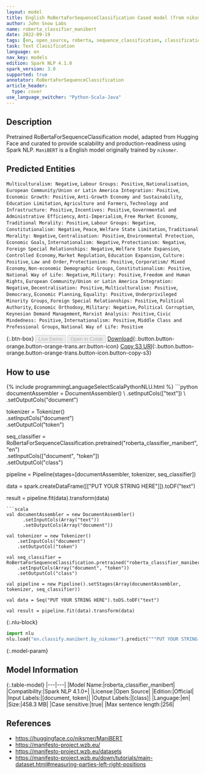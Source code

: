 ```yaml
---
layout: model
title: English RoBertaForSequenceClassification Cased model (from niksmer)
author: John Snow Labs
name: roberta_classifier_manibert
date: 2022-09-19
tags: [en, open_source, roberta, sequence_classification, classification]
task: Text Classification
language: en
nav_key: models
edition: Spark NLP 4.1.0
spark_version: 3.0
supported: true
annotator: RoBertaForSequenceClassification
article_header:
  type: cover
use_language_switcher: "Python-Scala-Java"
---
```


## Description

Pretrained RoBertaForSequenceClassification model, adapted from Hugging Face and curated to provide scalability and production-readiness using Spark NLP. `ManiBERT` is a English model originally trained by `niksmer`.

## Predicted Entities

`Multiculturalism: Negative`, `Labour Groups: Positive`, `Nationalisation`, `European Community/Union or Latin America Integration: Positive`, `Economic Growth: Positive`, `Anti-Growth Economy and Sustainability`, `Education Limitation`, `Agriculture and Farmers`, `Technology and Infrastructure: Positive`, `Incentives: Positive`, `Governmental and Administrative Efficiency`, `Anti-Imperialism`, `Free Market Economy`, `Traditional Morality: Positive`, `Labour Groups: Negative`, `Constitutionalism: Negative`, `Peace`, `Welfare State Limitation`, `Traditional Morality: Negative`, `Centralisation: Positive`, `Environmental Protection`, `Economic Goals`, `Internationalism: Negative`, `Protectionism: Negative`, `Foreign Special Relationships: Negative`, `Welfare State Expansion`, `Controlled Economy`, `Market Regulation`, `Education Expansion`, `Culture: Positive`, `Law and Order`, `Protectionism: Positive`, `Corporatism/ Mixed Economy`, `Non-economic Demographic Groups`, `Constitutionalism: Positive`, `National Way of Life: Negative`, `Military: Positive`, `Freedom and Human Rights`, `European Community/Union or Latin America Integration: Negative`, `Decentralisation: Positive`, `Multiculturalism: Positive`, `Democracy`, `Economic Planning`, `Equality: Positive`, `Underprivileged Minority Groups`, `Foreign Special Relationships: Positive`, `Political Authority`, `Economic Orthodoxy`, `Military: Negative`, `Political Corruption`, `Keynesian Demand Management`, `Marxist Analysis: Positive`, `Civic Mindedness: Positive`, `Internationalism: Positive`, `Middle Class and Professional Groups`, `National Way of Life: Positive`

{:.btn-box}
<button class="button button-orange" disabled>Live Demo</button>
<button class="button button-orange" disabled>Open in Colab</button>
[Download](https://s3.amazonaws.com/auxdata.johnsnowlabs.com/public/models/roberta_classifier_manibert_en_4.1.0_3.0_1663603671374.zip){:.button.button-orange.button-orange-trans.arr.button-icon}
[Copy S3 URI](s3://auxdata.johnsnowlabs.com/public/models/roberta_classifier_manibert_en_4.1.0_3.0_1663603671374.zip){:.button.button-orange.button-orange-trans.button-icon.button-copy-s3}

## How to use



<div class="tabs-box" markdown="1">
{% include programmingLanguageSelectScalaPythonNLU.html %}
```python
documentAssembler = DocumentAssembler() \
    .setInputCols(["text"]) \
    .setOutputCols("document")

tokenizer = Tokenizer() \
    .setInputCols("document") \
    .setOutputCol("token")

seq_classifier = RoBertaForSequenceClassification.pretrained("roberta_classifier_manibert","en") \
    .setInputCols(["document", "token"]) \
    .setOutputCol("class")
    
pipeline = Pipeline(stages=[documentAssembler, tokenizer, seq_classifier])

data = spark.createDataFrame([["PUT YOUR STRING HERE"]]).toDF("text")

result = pipeline.fit(data).transform(data)
```
```scala
val documentAssembler = new DocumentAssembler() 
      .setInputCols(Array("text")) 
      .setOutputCols(Array("document"))
      
val tokenizer = new Tokenizer()
    .setInputCols("document")
    .setOutputCol("token")
 
val seq_classifier = RoBertaForSequenceClassification.pretrained("roberta_classifier_manibert","en") 
    .setInputCols(Array("document", "token"))
    .setOutputCol("class")
   
val pipeline = new Pipeline().setStages(Array(documentAssembler, tokenizer, seq_classifier))

val data = Seq("PUT YOUR STRING HERE").toDS.toDF("text")

val result = pipeline.fit(data).transform(data)
```


{:.nlu-block}
```python
import nlu
nlu.load("en.classify.manibert.by_niksmer").predict("""PUT YOUR STRING HERE""")
```

</div>

{:.model-param}
## Model Information

{:.table-model}
|---|---|
|Model Name:|roberta_classifier_manibert|
|Compatibility:|Spark NLP 4.1.0+|
|License:|Open Source|
|Edition:|Official|
|Input Labels:|[document, token]|
|Output Labels:|[class]|
|Language:|en|
|Size:|458.3 MB|
|Case sensitive:|true|
|Max sentence length:|256|

## References

- https://huggingface.co/niksmer/ManiBERT
- https://manifesto-project.wzb.eu/
- https://manifesto-project.wzb.eu/datasets
- https://manifesto-project.wzb.eu/down/tutorials/main-dataset.html#measuring-parties-left-right-positions